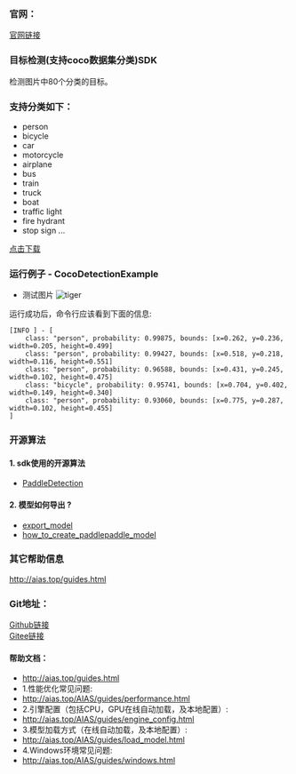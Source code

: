 ### 官网：
[官网链接](http://www.aias.top/)


### 目标检测(支持coco数据集分类)SDK
检测图片中80个分类的目标。

### 支持分类如下：
- person
- bicycle
- car
- motorcycle
- airplane
- bus
- train
- truck
- boat
- traffic light
- fire hydrant
- stop sign
  ...

[点击下载](https://aias-home.oss-cn-beijing.aliyuncs.com/AIAS/object_detection_sdk/coco_classes.txt)

### 运行例子 - CocoDetectionExample
- 测试图片
![tiger](https://aias-home.oss-cn-beijing.aliyuncs.com/AIAS/traffic_sdk/result.png)

运行成功后，命令行应该看到下面的信息:
```text
[INFO ] - [
	class: "person", probability: 0.99875, bounds: [x=0.262, y=0.236, width=0.205, height=0.499]
	class: "person", probability: 0.99427, bounds: [x=0.518, y=0.218, width=0.116, height=0.551]
	class: "person", probability: 0.96588, bounds: [x=0.431, y=0.245, width=0.102, height=0.475]
	class: "bicycle", probability: 0.95741, bounds: [x=0.704, y=0.402, width=0.149, height=0.340]
	class: "person", probability: 0.93060, bounds: [x=0.775, y=0.287, width=0.102, height=0.455]
]
```


### 开源算法
#### 1. sdk使用的开源算法
- [PaddleDetection](https://github.com/PaddlePaddle/PaddleDetection)
#### 2. 模型如何导出 ?
- [export_model](https://github.com/PaddlePaddle/PaddleDetection/blob/release%2F2.4/tools/export_model.py)
- [how_to_create_paddlepaddle_model](http://docs.djl.ai/docs/paddlepaddle/how_to_create_paddlepaddle_model_zh.html)



### 其它帮助信息
http://aias.top/guides.html

### Git地址：   
[Github链接](https://github.com/mymagicpower/AIAS)    
[Gitee链接](https://gitee.com/mymagicpower/AIAS)   


#### 帮助文档：
- http://aias.top/guides.html
- 1.性能优化常见问题:
- http://aias.top/AIAS/guides/performance.html
- 2.引擎配置（包括CPU，GPU在线自动加载，及本地配置）:
- http://aias.top/AIAS/guides/engine_config.html
- 3.模型加载方式（在线自动加载，及本地配置）:
- http://aias.top/AIAS/guides/load_model.html
- 4.Windows环境常见问题:
- http://aias.top/AIAS/guides/windows.html